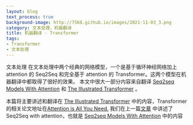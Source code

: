 ```yaml
---
layout: blog
text_process: true
background-image: http://7568.github.io/images/2021-11-03_3.png
category: 文本处理，机器翻译
title: 机器翻译 - Transformer
tags:
- Transformer
- 文本处理
---
```


文本处理
在文本处理中两个经典的网络模型，一个是基于循环神经网络加上 attention 的 Seq2Seq 和完全基于 attention 的 Transformer。这两个模型在机器翻译中都取得了很好的效果。
本文中很大一部分内容来自翻译
[Seq2seq Models With Attention](https://jalammar.github.io/visualizing-neural-machine-translation-mechanics-of-seq2seq-models-with-attention/)
和
[The Illustrated Transformer](https://jalammar.github.io/illustrated-transformer/) 。


本篇将主要讲述和翻译在 [The Illustrated Transformer](https://jalammar.github.io/illustrated-transformer/)
中的内容，Transformer 的相关论文地址在[Attention is All You Need.](https://arxiv.org/abs/1706.03762)
我们在上一篇[文章](https://7568.github.io/2021/11/03/seq2seqModel.html) 中讲述了 Seq2Seq with attention，也就是 [Seq2seq Models With Attention](https://jalammar.github.io/visualizing-neural-machine-translation-mechanics-of-seq2seq-models-with-attention/) 中的内容

